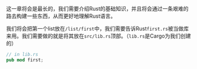 

这一章将会是最长的，我们需要介绍Rust的基础知识，并且将会通过一条艰难的路去构建一些东西，从而更好地理解Rust语言。

我们将会把第一个list放在`/list/first`中，我们需要告诉Rust`first.rs`被当做库来用。我们需要做的就是将其放在`src/lib.rs`顶部。（`lib.rs`是Cargo为我们创建的）

```rust
// in lib.rs
pub mod first;
```

